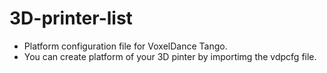 # 3D-printer-list
- Platform configuration file for VoxelDance Tango. 
- You can create platform of your 3D pinter by importimg the vdpcfg file.
